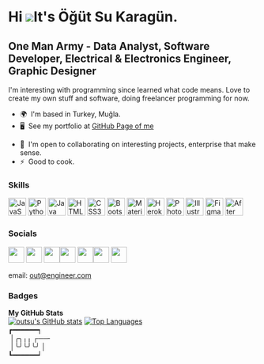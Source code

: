 Hi ![](https://user-images.githubusercontent.com/18350557/176309783-0785949b-9127-417c-8b55-ab5a4333674e.gif)It's Öğüt Su Karagün.
=======================================================================================================================================

One Man Army - Data Analyst, Software Developer, Electrical & Electronics Engineer, Graphic Designer
----------------------------------------------------------------------------------------------------

I'm interesting with programming since learned what code means. Love to create my own stuff and software, doing freelancer programming for now.

*   🌍  I'm based in Turkey, Muğla.
*   🖥️  See my portfolio at [GitHub Page of me](http://outsu.github.io)
<!--*   🧠  I'm learning C-->
*   🤝  I'm open to collaborating on interesting projects, enterprise that make sense.
*   ⚡  Good to cook.
### Skills 
<p align="left">
<a href="https://developer.mozilla.org/en-US/docs/Web/JavaScript" target="_blank" rel="noreferrer"><img src="https://raw.githubusercontent.com/danielcranney/readme-generator/main/public/icons/skills/javascript-colored.svg" width="36" height="36" alt="JavaScript" /></a>
<a href="https://www.python.org/" target="_blank" rel="noreferrer"><img src="https://raw.githubusercontent.com/danielcranney/readme-generator/main/public/icons/skills/python-colored.svg" width="36" height="36" alt="Python" /></a>
<a href="https://www.oracle.com/java/" target="_blank" rel="noreferrer"><img src="https://raw.githubusercontent.com/danielcranney/readme-generator/main/public/icons/skills/java-colored.svg" width="36" height="36" alt="Java" /></a>
<a href="https://developer.mozilla.org/en-US/docs/Glossary/HTML5" target="_blank" rel="noreferrer"><img src="https://raw.githubusercontent.com/danielcranney/readme-generator/main/public/icons/skills/html5-colored.svg" width="36" height="36" alt="HTML5" /></a>
<a href="https://www.w3.org/TR/CSS/#css" target="_blank" rel="noreferrer"><img src="https://raw.githubusercontent.com/danielcranney/readme-generator/main/public/icons/skills/css3-colored.svg" width="36" height="36" alt="CSS3" /></a>
<a href="https://getbootstrap.com/" target="_blank" rel="noreferrer"><img src="https://raw.githubusercontent.com/danielcranney/readme-generator/main/public/icons/skills/bootstrap-colored.svg" width="36" height="36" alt="Bootstrap" /></a>
<a href="https://mui.com/" target="_blank" rel="noreferrer"><img src="https://raw.githubusercontent.com/danielcranney/readme-generator/main/public/icons/skills/materialui-colored.svg" width="36" height="36" alt="Material UI" /></a>
<a href="https://www.heroku.com/" target="_blank" rel="noreferrer"><img src="https://raw.githubusercontent.com/danielcranney/readme-generator/main/public/icons/skills/heroku-colored.svg" width="36" height="36" alt="Heroku" /></a>
<a href="https://www.adobe.com/uk/products/photoshop.html" target="_blank" rel="noreferrer"><img src="https://raw.githubusercontent.com/danielcranney/readme-generator/main/public/icons/skills/photoshop-colored.svg" width="36" height="36" alt="Photoshop" /></a>
<a href="adobe.com/uk/products/illustrator.html" target="_blank" rel="noreferrer"><img src="https://raw.githubusercontent.com/danielcranney/readme-generator/main/public/icons/skills/illustrator-colored.svg" width="36" height="36" alt="Illustrator" /></a>
<a href="https://www.figma.com/" target="_blank" rel="noreferrer"><img src="https://raw.githubusercontent.com/danielcranney/readme-generator/main/public/icons/skills/figma-colored.svg" width="36" height="36" alt="Figma" /></a>
<a href="https://www.adobe.com/uk/products/aftereffects.html" target="_blank" rel="noreferrer"><img src="https://raw.githubusercontent.com/danielcranney/readme-generator/main/public/icons/skills/aftereffects-colored.svg" width="36" height="36" alt="After Effects" /></a>
</p>
                    
### Socials
                  
                  
<p align="left">
                          
<a href="https://www.behance.com/a630fc44" target="_blank" rel="noreferrer"><img src="https://raw.githubusercontent.com/danielcranney/readme-generator/main/public/icons/socials/behance.svg" width="32" height="32" /></a> <a href="https://www.dev.to/outsu" target="_blank" rel="noreferrer"><img src="https://raw.githubusercontent.com/danielcranney/readme-generator/main/public/icons/socials/devdotto.svg" width="32" height="32" /></a> <a href="https://discord.com/users/ayran#4627" target="_blank" rel="noreferrer"><img src="https://raw.githubusercontent.com/danielcranney/readme-generator/main/public/icons/socials/discord.svg" width="32" height="32" /></a><a href="https://www.github.com/outsu" target="_blank" rel="noreferrer"><img src="https://raw.githubusercontent.com/danielcranney/readme-generator/main/public/icons/socials/github.svg" width="32" height="32" /></a> <a href="https://www.linkedin.com/in/öğüt-su-karagün-635211176/" target="_blank" rel="noreferrer"><img src="https://raw.githubusercontent.com/danielcranney/readme-generator/main/public/icons/socials/linkedin.svg" width="32" height="32" /></a><a href="http://www.medium.com/@outsu" target="_blank" rel="noreferrer"><img src="https://raw.githubusercontent.com/danielcranney/readme-generator/main/public/icons/socials/medium.svg" width="32" height="32" /></a> <a href="https://www.twitch.tv/ayran" target="_blank" rel="noreferrer"><img src="https://raw.githubusercontent.com/danielcranney/readme-generator/main/public/icons/socials/twitch.svg" width="32" height="32" /></a></p>
email: out@engineer.com
### Badges <b> 
  My GitHub Stats</b><br/>
  <a href="http://www.github.com/outsu"><img src="https://github-readme-stats.vercel.app/api?username=outsu&show_icons=true&hide=&count_private=true&title_color=f97316&text_color=ffffff&icon_color=f97316&bg_color=181824&hide_border=true&show_icons=true" alt="outsu's GitHub stats" /></a>
  <a href="https://github.com/outsu" align="left"><img src="https://github-readme-stats.vercel.app/api/top-langs/?username=outsu&langs_count=10&title_color=f97316&text_color=ffffff&icon_color=f97316&bg_color=181824&hide_border=true&locale=en&custom_title=Top%20%Languages" alt="Top Languages" /></a><br/>
┏━━━━━━┑<br/>
 &nbsp;│╭╮╷╷ ┌──╴<br/>
 &nbsp;│╰╯╰╯╰╯  │<br/>
┗━━━━━━┙<br/>

<!--┏━━━━━━┑
│╭╮╷╷┌─╴
│╰╯╰╯╰╯│
┗━━━━━━┙-->
